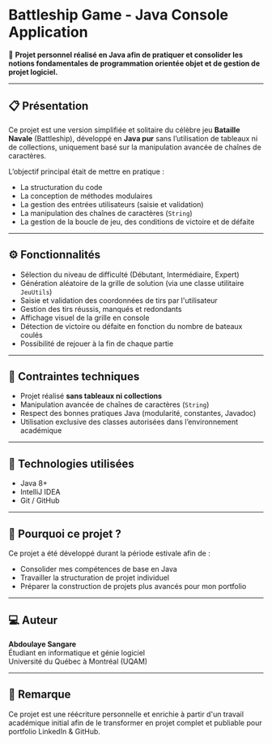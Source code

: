 # Battleship Game - Java Console Application

🎯 **Projet personnel réalisé en Java afin de pratiquer et consolider les notions fondamentales de programmation orientée objet et de gestion de projet logiciel.**

---

## 📋 Présentation

Ce projet est une version simplifiée et solitaire du célèbre jeu **Bataille Navale** (Battleship), développé en **Java pur** sans l’utilisation de tableaux ni de collections, uniquement basé sur la manipulation avancée de chaînes de caractères.

L’objectif principal était de mettre en pratique :

- La structuration du code
- La conception de méthodes modulaires
- La gestion des entrées utilisateurs (saisie et validation)
- La manipulation des chaînes de caractères (`String`)
- La gestion de la boucle de jeu, des conditions de victoire et de défaite

---

## ⚙ Fonctionnalités

- Sélection du niveau de difficulté (Débutant, Intermédiaire, Expert)
- Génération aléatoire de la grille de solution (via une classe utilitaire `JeuUtils`)
- Saisie et validation des coordonnées de tirs par l'utilisateur
- Gestion des tirs réussis, manqués et redondants
- Affichage visuel de la grille en console
- Détection de victoire ou défaite en fonction du nombre de bateaux coulés
- Possibilité de rejouer à la fin de chaque partie

---

## 📌 Contraintes techniques

- Projet réalisé **sans tableaux ni collections**
- Manipulation avancée de chaînes de caractères (`String`)
- Respect des bonnes pratiques Java (modularité, constantes, Javadoc)
- Utilisation exclusive des classes autorisées dans l’environnement académique

---

## 🚀 Technologies utilisées

- Java 8+
- IntelliJ IDEA
- Git / GitHub

---

## 📖 Pourquoi ce projet ?

Ce projet a été développé durant la période estivale afin de :

- Consolider mes compétences de base en Java
- Travailler la structuration de projet individuel
- Préparer la construction de projets plus avancés pour mon portfolio

---


## 💻 Auteur

**Abdoulaye Sangare**  
Étudiant en informatique et génie logiciel  
Université du Québec à Montréal (UQAM)

---

## 📝 Remarque

Ce projet est une réécriture personnelle et enrichie à partir d'un travail académique initial afin de le transformer en projet complet et publiable pour portfolio LinkedIn & GitHub.
